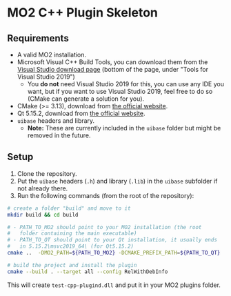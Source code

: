 # MO2 C++ Plugin Skeleton

## Requirements

- A valid MO2 installation.
- Microsoft Visual C++ Build Tools, you can download them from the
  [Visual Studio download page](https://visualstudio.microsoft.com/downloads/) (bottom
  of the page, under "Tools for Visual Studio 2019")
  - You **do not** need Visual Studio 2019 for this, you can use
    any IDE you want, but if you want to use Visual Studio 2019, feel free
    to do so (CMake can generate a solution for you).
- CMake (>= 3.13), download from [the official website](https://cmake.org/download/).
- Qt 5.15.2, download from [the official website](https://www.qt.io/download).
- `uibase` headers and library.
  - **Note:** These are currently included in the `uibase` folder but might be
    removed in the future.

## Setup

1. Clone the repository.
2. Put the `uibase` headers (`.h`) and library (`.lib`) in the `uibase` subfolder
   if not already there.
3. Run the following commands (from the root of the repository):

```bash
# create a folder "build" and move to it
mkdir build && cd build

# - PATH_TO_MO2 should point to your MO2 installation (the root
#   folder containing the main executable)
# - PATH_TO_QT should point to your Qt installation, it usually ends
#   in 5.15.2\msvc2019_64\ (for Qt5.15.2)
cmake ..  -DMO2_PATH=${PATH_TO_MO2} -DCMAKE_PREFIX_PATH=${PATH_TO_QT}

# build the project and install the plugin
cmake --build . --target all --config RelWithDebInfo
```

This will create `test-cpp-plugind.dll` and put it in your MO2 plugins folder.
